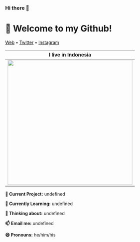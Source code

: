 ### Hi there 👋
<h1 align="left">👋 Welcome to my Github!</h3>

<p align="left">
  <a href="#">Web</a> •
  <a href="#">Twitter</a> •
  <a href="#">Instagram</a>
</p>

| I live in **Indonesia**  |
|---|
| <img src ="https://source.unsplash.com/400x400/?flag,landscape,indonesia" width = "400px">  | 

**🔭 Current Project:** undefined

**🌱 Currently Learning:** undefined

**🤔 Thinking about:** undefined

**📫 Email me:** undefined

**😄 Pronouns:** he/him/his

<!-- Here are some random photos with no context from my life:

<img src ="#" height = "200px">  <img src ="#" height = "200px"> <img src ="#" height = "200px">
-->
<!--
**ImBIOS/ImBIOS** is a ✨ _special_ ✨ repository because its `README.md` (this file) appears on your GitHub profile.

Here are some ideas to get you started:

- 🔭 I’m currently working on ...
- 🌱 I’m currently learning ...
- 👯 I’m looking to collaborate on ...
- 🤔 I’m looking for help with ...
- 💬 Ask me about ...
- 📫 How to reach me: ...
- 😄 Pronouns: ...
- ⚡ Fun fact: ...
-->
